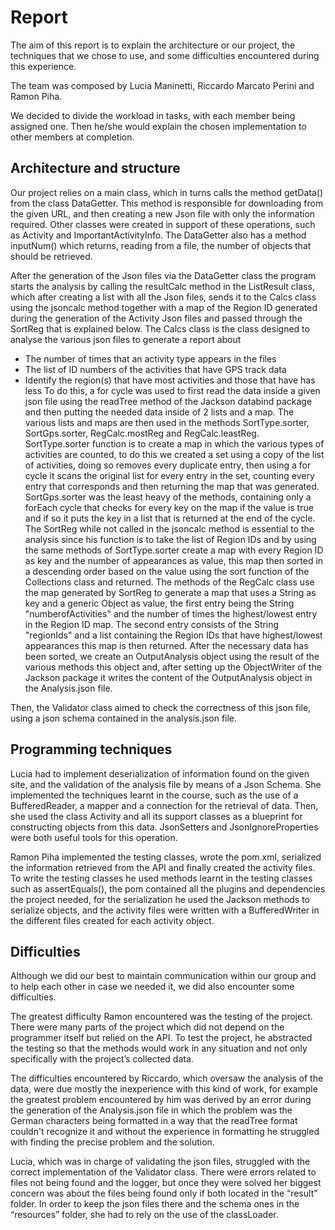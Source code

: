 # Report
The aim of this report is to explain the architecture or our project, the techniques that we chose to use, and some difficulties encountered during this experience. 

The team was composed by Lucia Maninetti, Riccardo Marcato Perini and Ramon Piha. 

We decided to divide the workload in tasks, with each member being assigned one. Then he/she would explain the chosen implementation to other members at completion. 

## Architecture and structure
Our project relies on a main class, which in turns calls the method getData() from the class DataGetter. This method is responsible for downloading from the given URL, and then creating a new Json file with only the information required. Other classes were created in support of these operations, such as Activity and ImportantActivityInfo. 
The DataGetter also has a method inputNum() which returns, reading from a file, the number of objects that should be retrieved. 

After the generation of the Json files via the DataGetter class the program starts the analysis by calling the resultCalc method in the ListResult class, which after creating a list with all the Json files, sends it to the Calcs class using the jsoncalc method together with a map of the Region ID generated during the generation of the Activity Json files and passed through the SortReg that is explained below. 
The Calcs class is the class designed to analyse the various json files to generate a report about  
 - The number of times that an activity type appears in the files 
 - The list of ID numbers of the activities that have GPS track data 
 - Identify the region(s) that have most activities and those that have has less 
To do this, a for cycle was used to first read the data inside a given json file using the readTree method of the Jackson databind package and then putting the needed data inside of 2 lists and a map. 
The various lists and maps are then used in the methods SortType.sorter, SortGps.sorter, RegCalc.mostReg and RegCalc.leastReg. 
SortType.sorter function is to create a map in which the various types of activities are counted, to do this we created a set using a copy of the list of activities, doing so removes every duplicate entry, then using a for cycle it scans the original list for every entry in the set, counting every entry that corresponds and then returning the map that was generated.
SortGps.sorter was the least heavy of the methods, containing only a forEach cycle that checks for every key on the map if the value is true and if so it puts the key in a list that is returned at the end of the cycle. 
The SortReg while not called in the jsoncalc method is essential to the analysis since his function is to take the list of Region IDs and by using the same methods of SortType.sorter create a map with every Region ID as key and the number of appearances as value, this map then sorted in a descending order based on the value using the sort function of the Collections class and returned. 
The methods of the RegCalc class use the map generated by SortReg to generate a map that uses a String as key and a generic Object as value, the first entry being the String "numberofActivities" and the number of times the highest/lowest entry in the Region ID map. The second entry consists of the String "regionIds" and a list containing the Region IDs that have highest/lowest appearances this map is then returned. 
After the necessary data has been sorted, we create an OutputAnalysis object using the result of the various methods this object and, after setting up the ObjectWriter of the Jackson package it writes the content of the OutputAnalysis object in the Analysis.json file. 

Then, the Validator class aimed to check the correctness of this json file, using a json schema contained in the analysis.json file. 
## Programming techniques
Lucia had to implement deserialization of information found on the given site, and the validation of the analysis file by means of a Json Schema. 
She implemented the techniques learnt in the course, such as the use of a BufferedReader, a mapper and a connection for the retrieval of data. Then, she used the class Activity and all its support classes as a blueprint for constructing objects from this data. JsonSetters and JsonIgnoreProperties were both useful tools for this operation.

Ramon Piha implemented the testing classes, wrote the pom.xml, serialized the information retrieved from the API and finally created the activity files. 
To write the testing classes he used methods learnt in the testing classes such as assertEquals(), the pom contained all the plugins and dependencies the project needed, for the serialization he used the Jackson methods to serialize objects, and the activity files were written with a BufferedWriter in the different files created for each activity object. 

## Difficulties
Although we did our best to maintain communication within our group and to help each other in case we needed it, we did also encounter some difficulties. 

The greatest difficulty Ramon encountered was the testing of the project. There were many parts of the project which did not depend on the programmer itself but relied on the API. To test the project, he abstracted the testing so that the methods would work in any situation and not only specifically with the project’s collected data. 

The difficulties encountered by Riccardo, which oversaw the analysis of the data, were due mostly the inexperience with this kind of work, for example the greatest problem encountered by him was derived by an error during the generation of the Analysis.json file in which the problem was the German characters being formatted in a way that the readTree format couldn't recognize it and without the experience in formatting he struggled with finding the precise problem and the solution. 

Lucia, which was in charge of validating the json files, struggled with the correct implementation of the Validator class. There were errors related to files not being found and the logger, but once they were solved her biggest concern was about the files being found only if both located in the “result” folder. In order to keep the json files there and the schema ones in the “resources” folder, she had to rely on the use of the classLoader. 